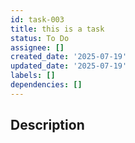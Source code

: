 ```yaml
---
id: task-003
title: this is a task
status: To Do
assignee: []
created_date: '2025-07-19'
updated_date: '2025-07-19'
labels: []
dependencies: []
---
```


## Description
